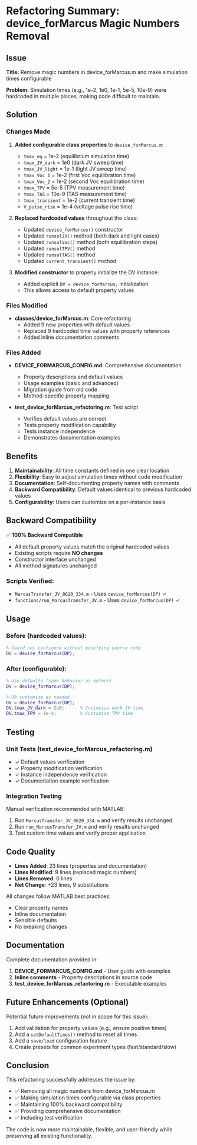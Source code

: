 # Refactoring Summary: device_forMarcus Magic Numbers Removal

## Issue
**Title:** Remove magic numbers in device_forMarcus.m and make simulation times configurable

**Problem:** Simulation times (e.g., 1e-2, 1e0, 1e-1, 5e-5, 10e-9) were hardcoded in multiple places, making code difficult to maintain.

## Solution

### Changes Made

1. **Added configurable class properties** to `device_forMarcus.m`:
   - `tmax_eq` = 1e-2 (equilibrium simulation time)
   - `tmax_JV_dark` = 1e0 (dark JV sweep time)
   - `tmax_JV_light` = 1e-1 (light JV sweep time)
   - `tmax_Voc_1` = 1e-2 (first Voc equilibration time)
   - `tmax_Voc_2` = 1e-2 (second Voc equilibration time)
   - `tmax_TPV` = 5e-5 (TPV measurement time)
   - `tmax_TAS` = 10e-9 (TAS measurement time)
   - `tmax_transient` = 1e-2 (current transient time)
   - `V_pulse_rise` = 1e-4 (voltage pulse rise time)

2. **Replaced hardcoded values** throughout the class:
   - Updated `device_forMarcus()` constructor
   - Updated `runsolJV()` method (both dark and light cases)
   - Updated `runsolVoc()` method (both equilibration steps)
   - Updated `runsolTPV()` method
   - Updated `runsolTAS()` method
   - Updated `current_transient()` method

3. **Modified constructor** to properly initialize the DV instance:
   - Added explicit `DV = device_forMarcus;` initialization
   - This allows access to default property values

### Files Modified

- **classes/device_forMarcus.m**: Core refactoring
  - Added 9 new properties with default values
  - Replaced 9 hardcoded time values with property references
  - Added inline documentation comments

### Files Added

- **DEVICE_FORMARCUS_CONFIG.md**: Comprehensive documentation
  - Property descriptions and default values
  - Usage examples (basic and advanced)
  - Migration guide from old code
  - Method-specific property mapping

- **test_device_forMarcus_refactoring.m**: Test script
  - Verifies default values are correct
  - Tests property modification capability
  - Tests instance independence
  - Demonstrates documentation examples

## Benefits

1. **Maintainability**: All time constants defined in one clear location
2. **Flexibility**: Easy to adjust simulation times without code modification
3. **Documentation**: Self-documenting property names with comments
4. **Backward Compatibility**: Default values identical to previous hardcoded values
5. **Configurability**: Users can customize on a per-instance basis

## Backward Compatibility

✅ **100% Backward Compatible**

- All default property values match the original hardcoded values
- Existing scripts require **NO changes**
- Constructor interface unchanged
- All method signatures unchanged

### Scripts Verified:
- `MarcusTransfer_JV_0620_334.m` - Uses `device_forMarcus(DP)` ✓
- `functions/run_MarcusTransfer_JV.m` - Uses `device_forMarcus(DP)` ✓

## Usage

### Before (hardcoded values):
```matlab
% Could not configure without modifying source code
DV = device_forMarcus(DP);
```

### After (configurable):
```matlab
% Use defaults (same behavior as before)
DV = device_forMarcus(DP);

% OR customize as needed
DV = device_forMarcus(DP);
DV.tmax_JV_dark = 2e0;      % Customize dark JV time
DV.tmax_TPV = 1e-4;         % Customize TPV time
```

## Testing

### Unit Tests (test_device_forMarcus_refactoring.m)
- ✓ Default values verification
- ✓ Property modification verification
- ✓ Instance independence verification
- ✓ Documentation example verification

### Integration Testing
Manual verification recommended with MATLAB:
1. Run `MarcusTransfer_JV_0620_334.m` and verify results unchanged
2. Run `run_MarcusTransfer_JV.m` and verify results unchanged
3. Test custom time values and verify proper application

## Code Quality

- **Lines Added**: 23 lines (properties and documentation)
- **Lines Modified**: 9 lines (replaced magic numbers)
- **Lines Removed**: 0 lines
- **Net Change**: +23 lines, 9 substitutions

All changes follow MATLAB best practices:
- Clear property names
- Inline documentation
- Sensible defaults
- No breaking changes

## Documentation

Complete documentation provided in:
1. **DEVICE_FORMARCUS_CONFIG.md** - User guide with examples
2. **Inline comments** - Property descriptions in source code
3. **test_device_forMarcus_refactoring.m** - Executable examples

## Future Enhancements (Optional)

Potential future improvements (not in scope for this issue):
1. Add validation for property values (e.g., ensure positive times)
2. Add a `setDefaultTimes()` method to reset all times
3. Add a `save/load` configuration feature
4. Create presets for common experiment types (fast/standard/slow)

## Conclusion

This refactoring successfully addresses the issue by:
- ✅ Removing all magic numbers from device_forMarcus.m
- ✅ Making simulation times configurable via class properties
- ✅ Maintaining 100% backward compatibility
- ✅ Providing comprehensive documentation
- ✅ Including test verification

The code is now more maintainable, flexible, and user-friendly while preserving all existing functionality.
